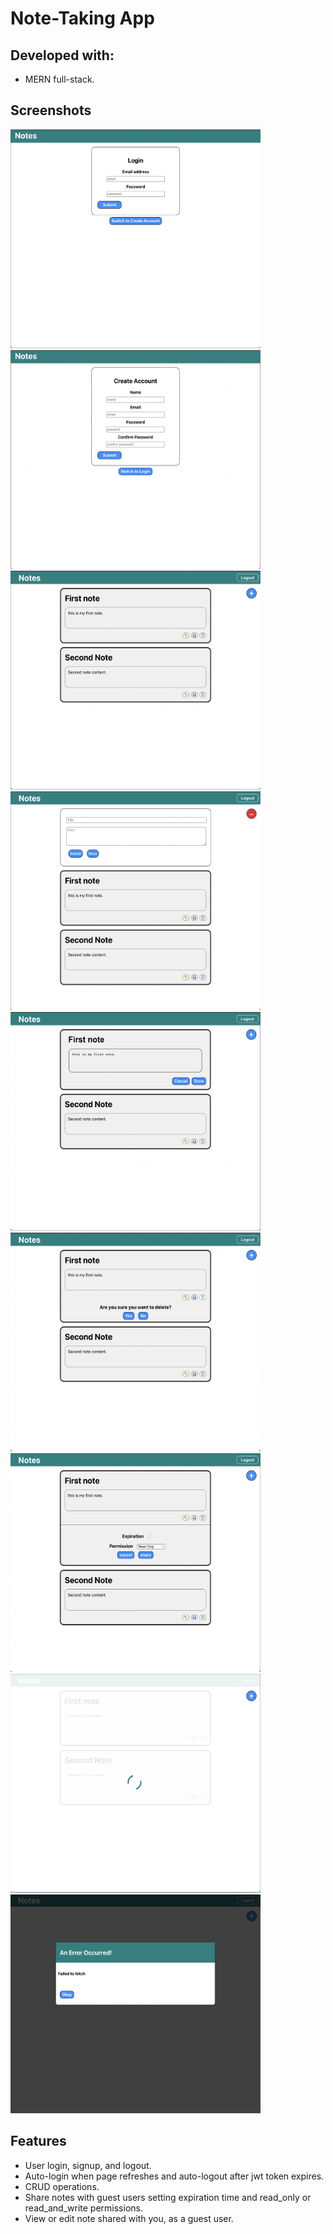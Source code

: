 # Note-Taking App
## Developed with:
- MERN full-stack.
## Screenshots
<img src='/screenshots/login.png' height='350' width='400' /> <img src='/screenshots/sign-up.png' height='350' width='400' />
<img src='/screenshots/notes.png' height='350' width='400' /> <img src='/screenshots/new-note.png' height='350' width='400' />
<img src='/screenshots/edit.png' height='350' width='400' /> <img src='/screenshots/delete.png' height='350' width='400' />
<img src='/screenshots/share.png' height='350' width='400' /> <img src='/screenshots/loading.png' height='350' width='400' />
<img src='/screenshots/error.png' height='350' width='400' />
## Features
- User login, signup, and logout.
- Auto-login when page refreshes and auto-logout after jwt token expires.
- CRUD operations.
- Share notes with guest users setting expiration time and read_only or read_and_write permissions.
- View or edit note shared with you, as a guest user.
